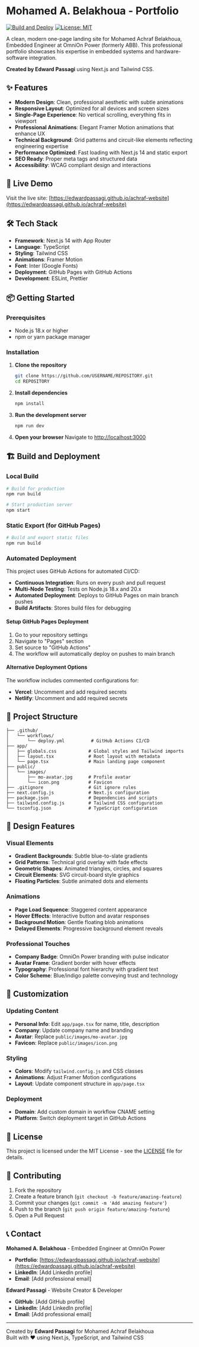 # Mohamed A. Belakhoua - Portfolio

[![Build and Deploy](https://github.com/edwardpassagi/achraf-website/actions/workflows/deploy.yml/badge.svg)](https://github.com/edwardpassagi/achraf-website/actions/workflows/deploy.yml)
[![License: MIT](https://img.shields.io/badge/License-MIT-yellow.svg)](https://opensource.org/licenses/MIT)

A clean, modern one-page landing site for Mohamed Achraf Belakhoua, Embedded Engineer at OmniOn Power (formerly ABB). This professional portfolio showcases his expertise in embedded systems and hardware-software integration.

**Created by Edward Passagi** using Next.js and Tailwind CSS.

## ✨ Features

- **Modern Design**: Clean, professional aesthetic with subtle animations
- **Responsive Layout**: Optimized for all devices and screen sizes
- **Single-Page Experience**: No vertical scrolling, everything fits in viewport
- **Professional Animations**: Elegant Framer Motion animations that enhance UX
- **Technical Background**: Grid patterns and circuit-like elements reflecting engineering expertise
- **Performance Optimized**: Fast loading with Next.js 14 and static export
- **SEO Ready**: Proper meta tags and structured data
- **Accessibility**: WCAG compliant design and interactions

## 🚀 Live Demo

Visit the live site: [https://edwardpassagi.github.io/achraf-website](https://edwardpassagi.github.io/achraf-website)

## 🛠️ Tech Stack

- **Framework**: Next.js 14 with App Router
- **Language**: TypeScript
- **Styling**: Tailwind CSS
- **Animations**: Framer Motion
- **Font**: Inter (Google Fonts)
- **Deployment**: GitHub Pages with GitHub Actions
- **Development**: ESLint, Prettier

## 📦 Getting Started

### Prerequisites

- Node.js 18.x or higher
- npm or yarn package manager

### Installation

1. **Clone the repository**
   ```bash
   git clone https://github.com/USERNAME/REPOSITORY.git
   cd REPOSITORY
   ```

2. **Install dependencies**
   ```bash
   npm install
   ```

3. **Run the development server**
   ```bash
   npm run dev
   ```

4. **Open your browser**
   Navigate to [http://localhost:3000](http://localhost:3000)

## 🏗️ Build and Deployment

### Local Build
```bash
# Build for production
npm run build

# Start production server
npm start
```

### Static Export (for GitHub Pages)
```bash
# Build and export static files
npm run build
```

### Automated Deployment

This project uses GitHub Actions for automated CI/CD:

- **Continuous Integration**: Runs on every push and pull request
- **Multi-Node Testing**: Tests on Node.js 18.x and 20.x
- **Automated Deployment**: Deploys to GitHub Pages on main branch pushes
- **Build Artifacts**: Stores build files for debugging

#### Setup GitHub Pages Deployment

1. Go to your repository settings
2. Navigate to "Pages" section
3. Set source to "GitHub Actions"
4. The workflow will automatically deploy on pushes to main branch

#### Alternative Deployment Options

The workflow includes commented configurations for:
- **Vercel**: Uncomment and add required secrets
- **Netlify**: Uncomment and add required secrets

## 📁 Project Structure

```
├── .github/
│   └── workflows/
│       └── deploy.yml          # GitHub Actions CI/CD
├── app/
│   ├── globals.css            # Global styles and Tailwind imports
│   ├── layout.tsx             # Root layout with metadata
│   └── page.tsx               # Main landing page component
├── public/
│   └── images/
│       ├── mo-avatar.jpg      # Profile avatar
│       └── icon.png           # Favicon
├── .gitignore                 # Git ignore rules
├── next.config.js             # Next.js configuration
├── package.json               # Dependencies and scripts
├── tailwind.config.js         # Tailwind CSS configuration
└── tsconfig.json              # TypeScript configuration
```

## 🎨 Design Features

### Visual Elements
- **Gradient Backgrounds**: Subtle blue-to-slate gradients
- **Grid Patterns**: Technical grid overlay with fade effects
- **Geometric Shapes**: Animated triangles, circles, and squares
- **Circuit Elements**: SVG circuit-board style graphics
- **Floating Particles**: Subtle animated dots and elements

### Animations
- **Page Load Sequence**: Staggered content appearance
- **Hover Effects**: Interactive button and avatar responses
- **Background Motion**: Gentle floating blob animations
- **Delayed Elements**: Progressive background element reveals

### Professional Touches
- **Company Badge**: OmniOn Power branding with pulse indicator
- **Avatar Frame**: Gradient border with hover effects
- **Typography**: Professional font hierarchy with gradient text
- **Color Scheme**: Blue/indigo palette conveying trust and technology

## 🔧 Customization

### Updating Content
- **Personal Info**: Edit `app/page.tsx` for name, title, description
- **Company**: Update company name and branding
- **Avatar**: Replace `public/images/mo-avatar.jpg`
- **Favicon**: Replace `public/images/icon.png`

### Styling
- **Colors**: Modify `tailwind.config.js` and CSS classes
- **Animations**: Adjust Framer Motion configurations
- **Layout**: Update component structure in `app/page.tsx`

### Deployment
- **Domain**: Add custom domain in workflow CNAME setting
- **Platform**: Switch deployment target in GitHub Actions

## 📄 License

This project is licensed under the MIT License - see the [LICENSE](LICENSE) file for details.

## 🤝 Contributing

1. Fork the repository
2. Create a feature branch (`git checkout -b feature/amazing-feature`)
3. Commit your changes (`git commit -m 'Add amazing feature'`)
4. Push to the branch (`git push origin feature/amazing-feature`)
5. Open a Pull Request

## 📞 Contact

**Mohamed A. Belakhoua** - Embedded Engineer at OmniOn Power
- **Portfolio**: [https://edwardpassagi.github.io/achraf-website](https://edwardpassagi.github.io/achraf-website)
- **LinkedIn**: [Add LinkedIn profile]
- **Email**: [Add professional email]

**Edward Passagi** - Website Creator & Developer
- **GitHub**: [Add GitHub profile]
- **LinkedIn**: [Add LinkedIn profile]
- **Email**: [Add professional email]

---

Created by **Edward Passagi** for Mohamed Achraf Belakhoua  
Built with ❤️ using Next.js, TypeScript, and Tailwind CSS